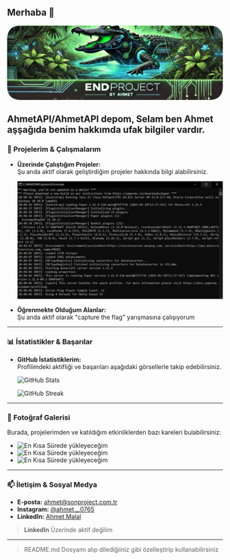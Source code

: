 ## Merhaba 👋

![Banner Görseli](banner.png)

**AhmetAPI/AhmetAPI** depom, Selam ben Ahmet aşşağıda benim hakkımda ufak bilgiler vardır.
---

### 🚀 Projelerim & Çalışmalarım

- **Üzerinde Çalıştığım Projeler:**  
  Şu anda aktif olarak geliştirdiğim projeler hakkında bilgi alabilirsiniz.
  
  ![Proje Örneği](Server.png)

- **Öğrenmekte Olduğum Alanlar:**  
  Şu anda aktif olarak "capture the flag"
  yarışmasına çalışıyorum  
  
---

### 📊 İstatistikler & Başarılar

- **GitHub İstatistiklerim:**  
  Profilimdeki aktifliği ve başarıları aşağıdaki görsellerle takip edebilirsiniz.
  
  ![GitHub Stats](https://github-readme-stats.vercel.app/api?username=AhmetAPI&show_icons=true&theme=radical)
  
  ![GitHub Streak](https://github-readme-streak-stats.herokuapp.com/?user=AhmetAPI&theme=radical)

---

### 📸 Fotoğraf Galerisi

Burada, projelerimden ve katıldığım etkinliklerden bazı kareleri bulabilirsiniz:

- ![En Kısa Sürede yükleyeceğim](https://linkiniz.com/galeri1.png)
- ![En Kısa Sürede yükleyeceğim](https://linkiniz.com/galeri2.png)
- ![En Kısa Sürede yükleyeceğim](https://linkiniz.com/galeri3.png)

---

### 📫 İletişim & Sosyal Medya

- **E-posta:** [ahmet@sonproject.com.tr](mailto:[ahmet@sonproject.com.tr)
- **Instagram:** [@ahmet._.0765](https://www.instagram.com/ahmet._.0765/)
- **LinkedIn:** [Ahmet Malal](https://www.linkedin.com/in/ahmet-malal-019172352/) 
> **LinkedIn** Üzerinde aktif değilim
---

> README.md Dosyamı alıp dilediğiiniz gibi özelleştirip kullanabilirsiniz
